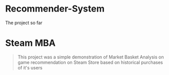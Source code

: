 # Recommender-System

The project so far
# Steam MBA
> This project was a simple demonstration of Market Basket Analysis on game recommendation on Steam Store based on historical purchases of it's users
